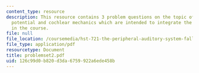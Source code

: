 ```yaml
---
content_type: resource
description: This resource contains 3 problem questions on the topic of endocochlear
  potential and cochlear mechanics which are intended to integrate the material learned
  in the course.
file: null
file_location: /coursemedia/hst-721-the-peripheral-auditory-system-fall-2005/126c99d0b820d3da6759922a6ede458b_problemset2.pdf
file_type: application/pdf
resourcetype: Document
title: problemset2.pdf
uid: 126c99d0-b820-d3da-6759-922a6ede458b
---
```

